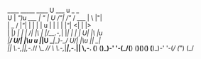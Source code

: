   ____               _____     ____   U  ___ u           _   _     
U | __")u    ___     |_ " _| U /"___|   \/"_ \/  ___     | \ |"|    
 \|  _ \/   |_"_|      | |   \| | u     | | | | |_"_|   <|  \| |>   
  | |_) |    | |      /| |\   | |/__.-,_| |_| |  | |    U| |\  |u   
  |____/   U/| |\u   u |_|U    \____|\_)-\___/ U/| |\u   |_| \_|    
 _|| \\_.-,_|___|_,-._// \\_  _// \\      \\.-,_|___|_,-.||   \\,-. 
(__) (__)\_)-' '-(_/(__) (__)(__)(__)    (__)\_)-' '-(_/ (_")  (_/  
